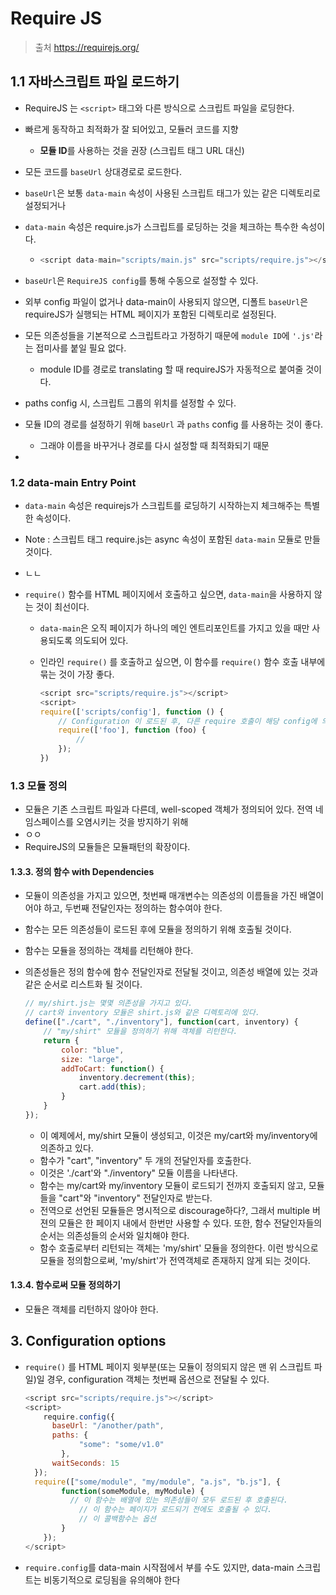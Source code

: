 # Require JS

>  출처 https://requirejs.org/



## 1.1 자바스크립트 파일 로드하기

- RequireJS 는 `<script>` 태그와 다른 방식으로 스크립트 파일을 로딩한다.

- 빠르게 동작하고 최적화가 잘 되어있고, 모듈러 코드를 지향

  - **모듈 ID**를 사용하는 것을 권장 (스크립트 태그 URL 대신)

- 모든 코드를 `baseUrl` 상대경로로 로드한다.

- `baseUrl`은 보통 `data-main` 속성이 사용된 스크립트 태그가 있는 같은 디렉토리로 설정되거나 

- `data-main` 속성은 require.js가 스크립트를 로딩하는 것을 체크하는 특수한 속성이다.

  - ```js
    <script data-main="scripts/main.js" src="scripts/require.js"></script>
    ```

- `baseUrl`은 `RequireJS config`를 통해 수동으로 설정할 수 있다.

- 외부 config 파일이 없거나 data-main이 사용되지 않으면, 디폴트 `baseUrl`은 requireJS가 실행되는 HTML 페이지가 포함된 디렉토리로 설정된다.

- 모든 의존성들을 기본적으로 스크립트라고 가정하기 때문에 `module ID`에 `'.js'`라는 접미사를 붙일 필요 없다.

  - module ID를 경로로 translating 할 때 requireJS가 자동적으로 붙여줄 것이다.

- paths config 시, 스크립트 그룹의 위치를 설정할 수 있다.




- 모듈 ID의 경로를 설정하기 위해 `baseUrl` 과 `paths` config 를 사용하는 것이 좋다.
  - 그래야 이름을 바꾸거나 경로를 다시 설정할 때 최적화되기 때문
- 



### 1.2 data-main Entry Point

- `data-main` 속성은 requirejs가 스크립트를 로딩하기 시작하는지 체크해주는 특별한 속성이다.

- Note : 스크립트 태그 require.js는 async 속성이 포함된  `data-main` 모듈로 만들 것이다.

- ㄴㄴ

- `require()` 함수를 HTML 페이지에서 호출하고 싶으면, `data-main`을 사용하지 않는 것이 최선이다.

  - `data-main`은 오직 페이지가 하나의 메인 엔트리포인트를 가지고 있을 때만 사용되도록 의도되어 있다.

  - 인라인 `require()` 를 호출하고 싶으면, 이 함수를 `require()` 함수 호출 내부에 묶는 것이 가장 좋다.

    ```js
    <script src="scripts/require.js"></script>
    <script>
    require(['scripts/config'], function () {
        // Configuration 이 로드된 후, 다른 require 호출이 해당 config에 의존하여 호출하게 된다.
        require(['foo'], function (foo) {
            //
        });
    })
    ```



### 1.3 모듈 정의

- 모듈은 기존 스크립트 파일과 다른데, well-scoped 객체가 정의되어 있다. 전역 네임스페이스를 오염시키는 것을 방지하기 위해
- ㅇㅇ
- RequireJS의 모듈들은 모듈패턴의 확장이다.



#### 1.3.3. 정의 함수 with Dependencies

- 모듈이 의존성을 가지고 있으면, 첫번째 매개변수는 의존성의 이름들을 가진 배열이어야 하고, 두번째 전달인자는 정의하는 함수여야 한다.

- 함수는 모든 의존성들이 로드된 후에 모듈을 정의하기 위해 호출될 것이다.

- 함수는 모듈을 정의하는 객체를 리턴해야 한다.

- 의존성들은 정의 함수에 함수 전달인자로 전달될 것이고, 의존성 배열에 있는 것과 같은 순서로 리스트화 될 것이다.

  ```javascript
  // my/shirt.js는 몇몇 의존성을 가지고 있다.
  // cart와 inventory 모듈은 shirt.js와 같은 디렉토리에 있다.
  define(["./cart", "./inventory"], function(cart, inventory) {
      // "my/shirt" 모듈을 정의하기 위해 객체를 리턴한다.
      return {
          color: "blue",
          size: "large",
          addToCart: function() {
              inventory.decrement(this);
              cart.add(this);
          }
      }
  });
  ```

  - 이 예제에서, my/shirt 모듈이 생성되고, 이것은 my/cart와 my/inventory에 의존하고 있다.
  - 함수가 "cart", "inventory" 두 개의 전달인자를 호출한다.
  - 이것은 './cart'와 "./inventory" 모듈 이름을 나타낸다.
  - 함수는 my/cart와 my/inventory 모듈이 로드되기 전까지 호출되지 않고, 모듈들을 "cart"와 "inventory" 전달인자로 받는다.
  - 전역으로 선언된 모듈들은 명시적으로 discourage하다?, 그래서 multiple 버젼의 모듈은 한 페이지 내에서 한번만 사용할 수 있다. 또한, 함수 전달인자들의 순서는 의존성들의 순서와 일치해야 한다.
  - 함수 호출로부터 리턴되는 객체는 'my/shirt' 모듈을 정의한다. 이런 방식으로 모듈을 정의함으로써, 'my/shirt'가 전역객체로 존재하지 않게 되는 것이다.



#### 1.3.4. 함수로써 모듈 정의하기

- 모듈은 객체를 리턴하지 않아야 한다. 





## 3. Configuration options

- `require()` 를 HTML 페이지 윗부분(또는 모듈이 정의되지 않은 맨 위 스크립트 파일)일 경우, configuration 객체는 첫번째 옵션으로 전달될 수 있다.
  
  ```javascript
  <script src="scripts/require.js"></script>
  <script>
      require.config({
      	baseUrl: "/another/path",
  	    paths: {
              "some": "some/v1.0"
          },
      	waitSeconds: 15
  	});
  	require(["some/module", "my/module", "a.js", "b.js"], {
          function(someModule, myModule) {
          	// 이 함수는 배열에 있는 의존성들이 모두 로드된 후 호출된다.
              // 이 함수는 페이지가 로드되기 전에도 호출될 수 있다.
              // 이 콜백함수는 옵션
          }
      });
  </script>
  ```
- `require.config`를 data-main 시작점에서 부를 수도 있지만, data-main 스크립트는 비동기적으로 로딩됨을 유의해야 한다

